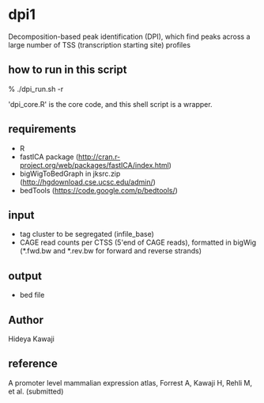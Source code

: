 dpi1
====

Decomposition-based peak identification (DPI), which find peaks across a large number of TSS (transcription starting site) profiles 


## how to run in this script

  % ./dpi_run.sh -r

'dpi_core.R' is the core code, and this shell script is a wrapper.

## requirements 

  - R
  - fastICA package (http://cran.r-project.org/web/packages/fastICA/index.html)
  - bigWigToBedGraph in jksrc.zip (http://hgdownload.cse.ucsc.edu/admin/)
  - bedTools (https://code.google.com/p/bedtools/)

## input

  - tag cluster to be segregated (infile_base)
  - CAGE read counts per CTSS (5'end of CAGE reads), formatted in bigWig 
    (*.fwd.bw and *.rev.bw for forward and reverse strands)

## output

  - bed file


## Author

Hideya Kawaji


## reference
A promoter level mammalian expression atlas, Forrest A, Kawaji H, Rehli M, et al. (submitted)
